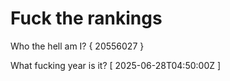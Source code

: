 # Fuck the rankings

Who the hell am I?
{ 20556027 }

What fucking year is it?
[ 2025-06-28T04:50:00Z ]
